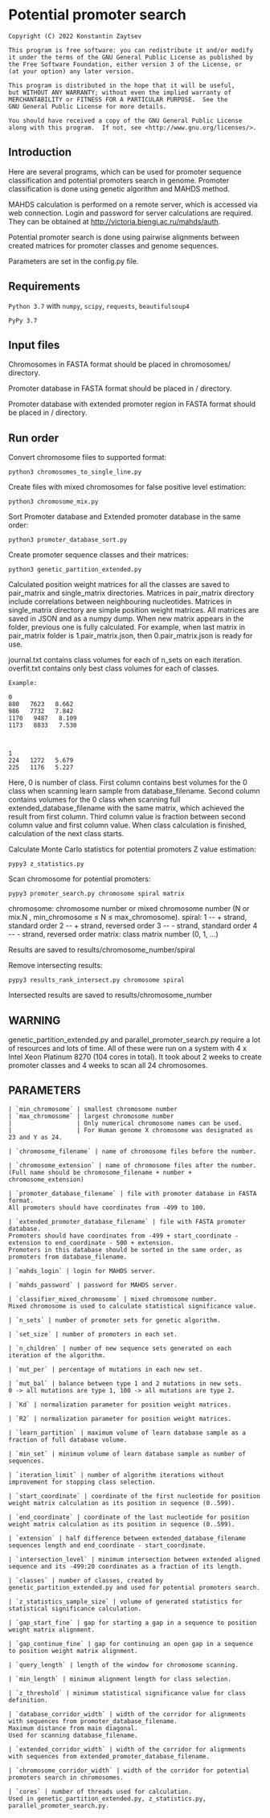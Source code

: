 # Potential promoter search

	Copyright (C) 2022 Konstantin Zaytsev

	This program is free software: you can redistribute it and/or modify
	it under the terms of the GNU General Public License as published by
	the Free Software Foundation, either version 3 of the License, or
	(at your option) any later version.

	This program is distributed in the hope that it will be useful,
	but WITHOUT ANY WARRANTY; without even the implied warranty of
	MERCHANTABILITY or FITNESS FOR A PARTICULAR PURPOSE.  See the
	GNU General Public License for more details.

	You should have received a copy of the GNU General Public License
	along with this program.  If not, see <http://www.gnu.org/licenses/>.


## Introduction

Here are several programs, which can be used for promoter sequence classification and potential promoters search in genome.
Promoter classification is done using genetic algorithm and MAHDS method.

MAHDS calculation is performed on a remote server, which is accessed via web connection.
Login and password for server calculations are required. They can be obtained at http://victoria.biengi.ac.ru/mahds/auth.

Potential promoter search is done using pairwise alignments between created matrices for promoter classes and genome sequences.

Parameters are set in the config.py file.


## Requirements

`Python 3.7` with `numpy`, `scipy`, `requests`, `beautifulsoup4`

`PyPy 3.7`


## Input files

Chromosomes in FASTA format should be placed in chromosomes/ directory.

Promoter database in FASTA format should be placed in / directory.

Promoter database with extended promoter region in FASTA format should be placed in / directory.


## Run order

Convert chromosome files to supported format:

	python3 chromosomes_to_single_line.py


Create files with mixed chromosomes for false positive level estimation:

	python3 chromosome_mix.py


Sort Promoter database and Extended promoter database in the same order:

	python3 promoter_database_sort.py


Create promoter sequence classes and their matrices:

	python3 genetic_partition_extended.py

Calculated position weight matrices for all the classes are saved to pair_matrix and single_matrix directories. 
Matrices in pair_matrix directory include correlations between neighbouring nucleotides. 
Matrices in single_matrix directory are simple position weight matrices. 
All matrices are saved in JSON and as a numpy dump. 
When new matrix appears in the folder, previous one is fully calculated. 
For example, when last matrix in pair_matrix folder is 1.pair_matrix.json, then 0.pair_matrix.json is ready for use.

journal.txt contains class volumes for each of n_sets on each iteration.
overfit.txt contains only best class volumes for each of classes. 

	Example:
	
	0
	880   7623   8.662
	986   7732   7.842
	1170   9487   8.109
	1173   8833   7.530



	1
	224   1272   5.679
	225   1176   5.227

Here, 0 is number of class. 
First column contains best volumes for the 0 class when scanning learn sample from database_filename. 
Second column contains volumes for the 0 class when scanning full extended_database_filename with the same matrix, which achieved the result from first column. 
Third column value is fraction between second column value and first column value. 
When class calculation is finished, calculation of the next class starts.


Calculate Monte Carlo statistics for potential promoters Z value estimation:

	pypy3 z_statistics.py


Scan chromosome for potential promoters:

	pypy3 promoter_search.py chromosome spiral matrix

chromosome: chromosome number or mixed chromosome number (N or mix.N , min_chromosome ≤ N ≤ max_chromosome).
	spiral: 1 -- + strand, standard order
		2 -- + strand, reversed order
		3 -- - strand, standard order
		4 -- - strand, reversed order
	matrix: class matrix number (0, 1, ...)

Results are saved to results/chromosome_number/spiral


Remove intersecting results:

	pypy3 results_rank_intersect.py chromosome spiral

Intersected results are saved to results/chromosome_number


## WARNING
genetic_partition_extended.py and parallel_promoter_search.py require a lot of resources and lots of time.
All of these were run on a system with 4 x Intel Xeon Platinum 8270 (104 cores in total). 
It took about 2 weeks to create promoter classes and 4 weeks to scan all 24 chromosomes.



## PARAMETERS
	| `min_chromosome` | smallest chromosome number
	| `max_chromosome` | largest chromosome number
	|                  | Only numerical chromosome names can be used. 
	|                  | For Human genome X chromosome was designated as 23 and Y as 24.

	| `chromosome_filename` | name of chromosome files before the number.

	| `chromosome_extension` | name of chromosome files after the number. 
	(Full name should be chromosome_filename + number + chromosome_extension)

	| `promoter_database_filename` | file with promoter database in FASTA format. 
	All promoters should have coordinates from -499 to 100.

	| `extended_promoter_database_filename` | file with FASTA promoter database. 
	Promoters should have coordinates from -499 + start_coordinate - extension to end_coordinate - 500 + extension. 
	Promoters in this database should be sorted in the same order, as promoters from database_filename.

	| `mahds_login` | login for MAHDS server.

	| `mahds_password` | password for MAHDS server.

	| `classifier_mixed_chromosome` | mixed chromosome number. 
	Mixed chromosome is used to calculate statistical significance value. 

	| `n_sets` | number of promoter sets for genetic algorithm.

	| `set_size` | number of promoters in each set.

	| `n_children` | number of new sequence sets generated on each iteration of the algorithm.

	| `mut_per` | percentage of mutations in each new set.

	| `mut_bal` | balance between type 1 and 2 mutations in new sets. 
	0 -> all mutations are type 1, 100 -> all mutations are type 2.

	| `Kd` | normalization parameter for position weight matrices.

	| `R2` | normalization parameter for position weight matrices.

	| `learn_partition` | maximum volume of learn database sample as a fraction of full database volume.

	| `min_set` | minimum volume of learn database sample as number of sequences.

	| `iteration_limit` | number of algorithm iterations without improvement for stopping class selection.

	| `start_coordinate` | coordinate of the first nucleotide for position weight matrix calculation as its position in sequence (0..599).

	| `end_coordinate` | coordinate of the last nucleotide for position weight matrix calculation as its position in sequence (0..599).

	| `extension` | half difference between extended_database_filename sequences length and end_coordinate - start_coordinate.

	| `intersection_level` | minimum intersection between extended aligned sequence and its -499:20 coordinates as a fraction of its length.

	| `classes` | number of classes, created by genetic_partition_extended.py and used for potential promoters search.

	| `z_statistics_sample_size` | volume of generated statistics for statistical significance calculation.

	| `gap_start_fine` | gap for starting a gap in a sequence to position weight matrix alignment.

	| `gap_continue_fine` | gap for continuing an open gap in a sequence to position weight matrix alignment.

	| `query_length` | length of the window for chromosome scanning.

	| `min_length` | minimum alignment length for class selection.

	| `z_threshold` | minimum statistical significance value for class definition.

	| `database_corridor_width` | width of the corridor for alignments with sequences from promoter_database_filename. 
	Maximum distance from main diagonal. 
	Used for scanning database_filename.

	| `extended_corridor_width` | width of the corridor for alignments with sequences from extended_promoter_database_filename.

	| `chromosome_corridor_width` | width of the corridor for potential promoters search in chromosomes.

	| `cores` | number of threads used for calculation.
	Used in genetic_partition_extended.py, z_statistics.py, parallel_promoter_search.py.

